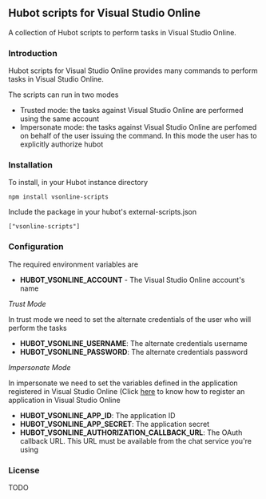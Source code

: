 ## Hubot scripts for Visual Studio Online

A collection of Hubot scripts to perform tasks in Visual Studio Online.

### Introduction

Hubot scripts for Visual Studio Online provides many commands to perform
tasks in Visual Studio Online.

The scripts can run in two modes

+ Trusted mode: the tasks against Visual Studio Online are performed using 
  the same account
+ Impersonate mode: the tasks against Visual Studio Online are perfomed on 
  behalf of the user issuing the command. In this mode the user has to explicitly 
  authorize hubot

### Installation

To install, in your Hubot instance directory

```
npm install vsonline-scripts
```


Include the package in your hubot's external-scripts.json

```
["vsonline-scripts"]
```

### Configuration

The required environment variables are

+ **HUBOT\_VSONLINE\_ACCOUNT** - The Visual Studio Online account's name

*Trust Mode*

In trust mode we need to set the alternate credentials of the user who  will perform the tasks

+ **HUBOT\_VSONLINE\_USERNAME**: The alternate credentials username
+ **HUBOT\_VSONLINE\_PASSWORD**: The alternate credentials password

*Impersonate Mode*

In impersonate we need to set the variables defined in the application registered in Visual Studio Online
(Click [here](http://www.visualstudio.com/integrate/get-started-auth-oauth2-vsi) to know how to register an 
application in Visual Studio Online

+ **HUBOT\_VSONLINE\_APP\_ID**: The application ID
+ **HUBOT\_VSONLINE\_APP\_SECRET**: The application secret
+ **HUBOT\_VSONLINE\_AUTHORIZATION\_CALLBACK\_URL**: The OAuth callback URL. This URL must be available from 
  the chat service you're using


### License

TODO


